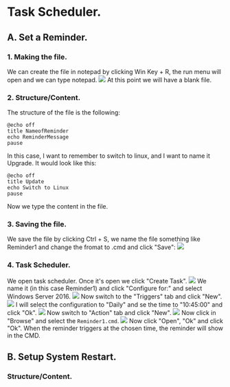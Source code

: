 # Task Scheduler.
## A. Set a Reminder.
### 1. Making the file.
We can create the file in notepad by clicking Win Key + R, the run menu will open and we can type notepad.
![](Assets/1.png)
At this point we will have a blank file.
### 2. Structure/Content.
The structure of the file is the following:
```
@echo off
title NameofReminder
echo ReminderMessage
pause
```
In this case, I want to remember to switch to linux, and I want to name it Upgrade. It would look like this:
```
@echo off
title Update
echo Switch to Linux
pause
```
Now we type the content in the file.
### 3. Saving the file.
We save the file by clicking Ctrl + S, we name the file something like Reminder1 and change the fromat to .cmd and click "Save":
![](Assets/2.png)
### 4. Task Scheduler.
We open task scheduler. Once it's open we click "Create Task".
![](Assets/3.png)
We name it (in this case Reminder1) and click "Configure for:" and select Windows Server 2016.
![](Assets/4.png)
Now switch to the "Triggers" tab and click "New".
![](Assets/6.png)
I will select the configuration to "Daily" and se the time to "10:45:00" and click "Ok".
![](Assets/7.png)
Now switch to "Action" tab and click "New". 
![](Assets/8.png)
Now click in "Browse" and select the `Reminder1.cmd`.
![](Assets/9.png)
Now click "Open", "Ok" and click "Ok". When the reminder triggers at the chosen time, the reminder will show in the CMD.
## B. Setup System Restart.
### Structure/Content.
```

```